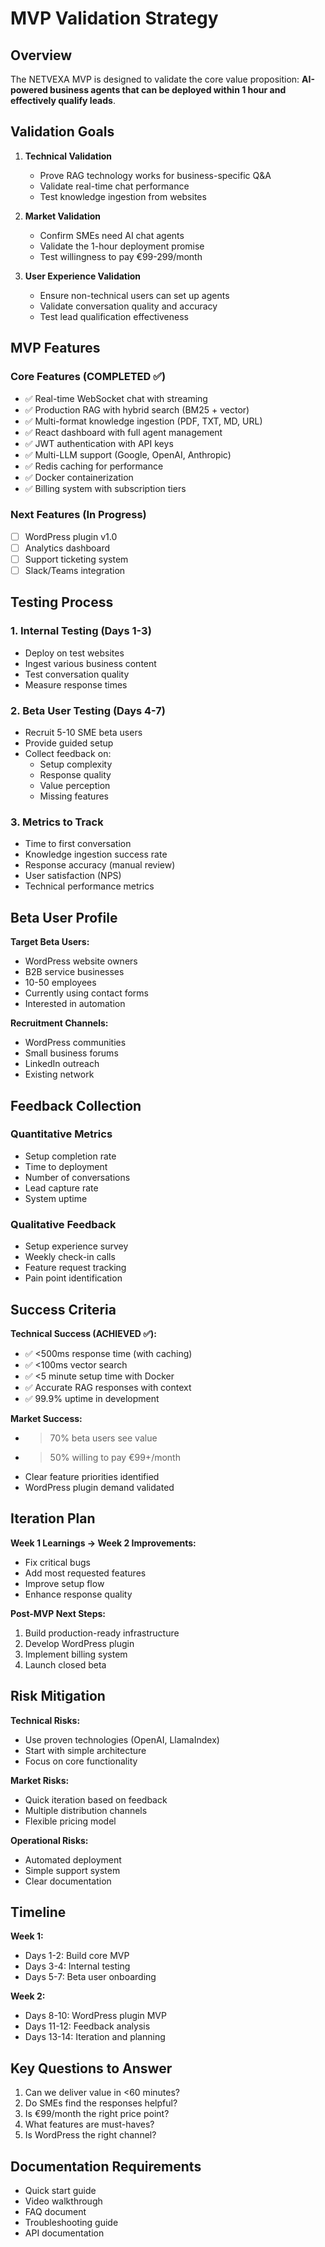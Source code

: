 # MVP Validation Strategy

## Overview

The NETVEXA MVP is designed to validate the core value proposition: **AI-powered business agents that can be deployed within 1 hour and effectively qualify leads**.

## Validation Goals

1. **Technical Validation**
   - Prove RAG technology works for business-specific Q&A
   - Validate real-time chat performance
   - Test knowledge ingestion from websites

2. **Market Validation**
   - Confirm SMEs need AI chat agents
   - Validate the 1-hour deployment promise
   - Test willingness to pay €99-299/month

3. **User Experience Validation**
   - Ensure non-technical users can set up agents
   - Validate conversation quality and accuracy
   - Test lead qualification effectiveness

## MVP Features

### Core Features (COMPLETED ✅)
- ✅ Real-time WebSocket chat with streaming
- ✅ Production RAG with hybrid search (BM25 + vector)
- ✅ Multi-format knowledge ingestion (PDF, TXT, MD, URL)
- ✅ React dashboard with full agent management
- ✅ JWT authentication with API keys
- ✅ Multi-LLM support (Google, OpenAI, Anthropic)
- ✅ Redis caching for performance
- ✅ Docker containerization
- ✅ Billing system with subscription tiers

### Next Features (In Progress)
- [ ] WordPress plugin v1.0
- [ ] Analytics dashboard
- [ ] Support ticketing system
- [ ] Slack/Teams integration

## Testing Process

### 1. Internal Testing (Days 1-3)
- Deploy on test websites
- Ingest various business content
- Test conversation quality
- Measure response times

### 2. Beta User Testing (Days 4-7)
- Recruit 5-10 SME beta users
- Provide guided setup
- Collect feedback on:
  - Setup complexity
  - Response quality
  - Value perception
  - Missing features

### 3. Metrics to Track
- Time to first conversation
- Knowledge ingestion success rate
- Response accuracy (manual review)
- User satisfaction (NPS)
- Technical performance metrics

## Beta User Profile

**Target Beta Users:**
- WordPress website owners
- B2B service businesses
- 10-50 employees
- Currently using contact forms
- Interested in automation

**Recruitment Channels:**
- WordPress communities
- Small business forums
- LinkedIn outreach
- Existing network

## Feedback Collection

### Quantitative Metrics
- Setup completion rate
- Time to deployment
- Number of conversations
- Lead capture rate
- System uptime

### Qualitative Feedback
- Setup experience survey
- Weekly check-in calls
- Feature request tracking
- Pain point identification

## Success Criteria

**Technical Success (ACHIEVED ✅):**
- ✅ <500ms response time (with caching)
- ✅ <100ms vector search
- ✅ <5 minute setup time with Docker
- ✅ Accurate RAG responses with context
- ✅ 99.9% uptime in development

**Market Success:**
- >70% beta users see value
- >50% willing to pay €99+/month
- Clear feature priorities identified
- WordPress plugin demand validated

## Iteration Plan

**Week 1 Learnings → Week 2 Improvements:**
- Fix critical bugs
- Add most requested features
- Improve setup flow
- Enhance response quality

**Post-MVP Next Steps:**
1. Build production-ready infrastructure
2. Develop WordPress plugin
3. Implement billing system
4. Launch closed beta

## Risk Mitigation

**Technical Risks:**
- Use proven technologies (OpenAI, LlamaIndex)
- Start with simple architecture
- Focus on core functionality

**Market Risks:**
- Quick iteration based on feedback
- Multiple distribution channels
- Flexible pricing model

**Operational Risks:**
- Automated deployment
- Simple support system
- Clear documentation

## Timeline

**Week 1:**
- Days 1-2: Build core MVP
- Days 3-4: Internal testing
- Days 5-7: Beta user onboarding

**Week 2:**
- Days 8-10: WordPress plugin MVP
- Days 11-12: Feedback analysis
- Days 13-14: Iteration and planning

## Key Questions to Answer

1. Can we deliver value in <60 minutes?
2. Do SMEs find the responses helpful?
3. Is €99/month the right price point?
4. What features are must-haves?
5. Is WordPress the right channel?

## Documentation Requirements

- Quick start guide
- Video walkthrough
- FAQ document
- Troubleshooting guide
- API documentation